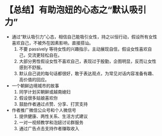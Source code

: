 # 【总结】有助泡妞的心态之“默认吸引力”

-   通过“默认吸引力”心态，相信自己能吸引女性，持之以恒行动，假设所有女性喜欢自己，不被外在因素影响，直接搭讪。
    1.  不要 passively 等待女性的兴趣指示，主动展现自信，假设女性喜欢自己，交流更轻松自在。
    2.  大部分男性假设女性不喜欢自己，表现过于殷勤，企图明显，反而让女性感到不舒服。
    3.  默认自己说的每句话都很好，敢于表达观点，为常见对话内容准备有趣、高价值的回应。
-   一个朝鲜边境城市的故事
    1.  同学计划买朝鲜或越南媳妇
    2.  假设很多姑娘喜欢你
    3.  鼓励作者通过点赞、分享、打赏支持
-   作者推广微信公众号和个人微信号
    1.  提供健康、两性关系、生活方式建议
    2.  一对一视频教学和泡妞讨论群服务
    3.  通过广告点击支持作者赚取收入
